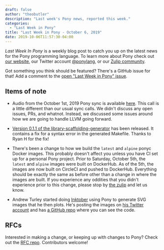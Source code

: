 ```yaml
---
draft: false
author: "theobutler"
description: "Last week's Pony news, reported this week."
categories:
  - "Last Week in Pony"
title: "Last Week in Pony - October 6, 2019"
date: 2019-10-06T11:57:30-04:00
---
```

_Last Week In Pony_ is a weekly blog post to catch you up on the latest news for the Pony programming language. To learn more about Pony check out [our website](https://ponylang.io), our Twitter account [@ponylang](https://twitter.com/ponylang), or our [Zulip community](https://ponylang.zulipchat.com).

Got something you think should be featured? There's a GitHub issue for that! Add a comment to the [open "Last Week in Pony" issue](https://github.com/ponylang/ponylang.github.io/issues?q=is%3Aissue+is%3Aopen+label%3Alast-week-in-pony).
<!--more-->

## Items of note

- Audio from the October 1st, 2019 Pony sync is available [here](https://sync-recordings.ponylang.io/r/2019_10_01.m4a). This call is a little different than our usual sync calls. We didn't discuss any open issues, PRs, and whatnot. Instead, we discussed some issues around how we are going to handle LLVM going forward.

- [Version 0.1.1 of the library-scaffolding-generator](https://github.com/ponylang/library-scaffolding-generator/releases/tag/0.1.1) has been released. It contains a fix for a syntax error in the generated Makefile. Thanks to Ryan H for the fix!

- There's been a change to how we build the `latest` and `alpine` ponyc Docker images. This probably doesn't affect you unless you have CI set up for a personal Pony project. Prior to Saturday, October 5th, the `latest` and `alpine` images were built on DockerHub. As of the 5th, the images are now built on CircleCI and pushed to DockerHub. Everything should be exactly the same as before other than a change in where the images are built. If you experience any oddities that you didn't experience prior to this change, please stop by [the zulip](https://ponylang.zulipchat.com/) and let us know.

- Andrew Turley started doing [Inktober](https://inktober.com/) using Pony to generate SVG images that he then plots. He's posting the images on [his Twitter account](https://twitter.com/casio_juarez) and has [a GitHub repo](https://github.com/aturley/follow-the-plot-2) where you can see the code.

## RFCs

Interested in making a change, or keeping up with changes to Pony? Check out the [RFC repo](https://github.com/ponylang/rfcs). Contributors welcome!
